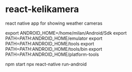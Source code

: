 # react-kelikamera
react native app for showing weather cameras


export ANDROID_HOME=/home/milan/Android/Sdk
export PATH=$PATH:$ANDROID_HOME/emulator
export PATH=$PATH:$ANDROID_HOME/tools
export PATH=$PATH:$ANDROID_HOME/tools/bin
export PATH=$PATH:$ANDROID_HOME/platform-tools

npm start
npx react-native run-android


